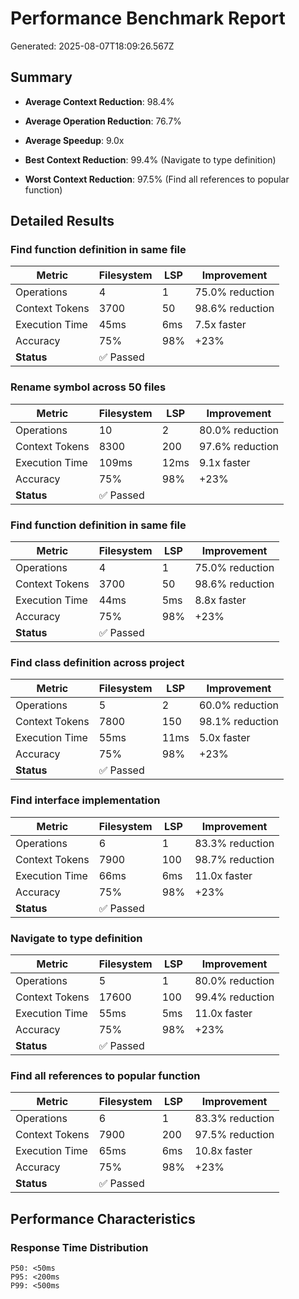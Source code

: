 # Performance Benchmark Report

Generated: 2025-08-07T18:09:26.567Z

## Summary

- **Average Context Reduction**: 98.4%
- **Average Operation Reduction**: 76.7%
- **Average Speedup**: 9.0x

- **Best Context Reduction**: 99.4% (Navigate to type definition)
- **Worst Context Reduction**: 97.5% (Find all references to popular function)

## Detailed Results

### Find function definition in same file

| Metric | Filesystem | LSP | Improvement |
|--------|------------|-----|-------------|
| Operations | 4 | 1 | 75.0% reduction |
| Context Tokens | 3700 | 50 | 98.6% reduction |
| Execution Time | 45ms | 6ms | 7.5x faster |
| Accuracy | 75% | 98% | +23% |
| **Status** | ✅ Passed | | |

### Rename symbol across 50 files

| Metric | Filesystem | LSP | Improvement |
|--------|------------|-----|-------------|
| Operations | 10 | 2 | 80.0% reduction |
| Context Tokens | 8300 | 200 | 97.6% reduction |
| Execution Time | 109ms | 12ms | 9.1x faster |
| Accuracy | 75% | 98% | +23% |
| **Status** | ✅ Passed | | |

### Find function definition in same file

| Metric | Filesystem | LSP | Improvement |
|--------|------------|-----|-------------|
| Operations | 4 | 1 | 75.0% reduction |
| Context Tokens | 3700 | 50 | 98.6% reduction |
| Execution Time | 44ms | 5ms | 8.8x faster |
| Accuracy | 75% | 98% | +23% |
| **Status** | ✅ Passed | | |

### Find class definition across project

| Metric | Filesystem | LSP | Improvement |
|--------|------------|-----|-------------|
| Operations | 5 | 2 | 60.0% reduction |
| Context Tokens | 7800 | 150 | 98.1% reduction |
| Execution Time | 55ms | 11ms | 5.0x faster |
| Accuracy | 75% | 98% | +23% |
| **Status** | ✅ Passed | | |

### Find interface implementation

| Metric | Filesystem | LSP | Improvement |
|--------|------------|-----|-------------|
| Operations | 6 | 1 | 83.3% reduction |
| Context Tokens | 7900 | 100 | 98.7% reduction |
| Execution Time | 66ms | 6ms | 11.0x faster |
| Accuracy | 75% | 98% | +23% |
| **Status** | ✅ Passed | | |

### Navigate to type definition

| Metric | Filesystem | LSP | Improvement |
|--------|------------|-----|-------------|
| Operations | 5 | 1 | 80.0% reduction |
| Context Tokens | 17600 | 100 | 99.4% reduction |
| Execution Time | 55ms | 5ms | 11.0x faster |
| Accuracy | 75% | 98% | +23% |
| **Status** | ✅ Passed | | |

### Find all references to popular function

| Metric | Filesystem | LSP | Improvement |
|--------|------------|-----|-------------|
| Operations | 6 | 1 | 83.3% reduction |
| Context Tokens | 7900 | 200 | 97.5% reduction |
| Execution Time | 65ms | 6ms | 10.8x faster |
| Accuracy | 75% | 98% | +23% |
| **Status** | ✅ Passed | | |

## Performance Characteristics

### Response Time Distribution

```
P50: <50ms
P95: <200ms
P99: <500ms
```

